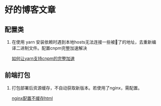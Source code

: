 # 好的博客文章

## 配置类

1. 在使用 yarn 安装依赖时遇到本地hosts无法连接一些被🧱了的地址，去重新编译二进制文件。配置cnpm完整加速解决

   [如何让yarn支持cnpm的完整加速](https://www.cnblogs.com/Chary/p/13862863.html)


## 前端打包

1. 打包部署后资源缓存，不自动获取新版本。若使用了nginx，需配置。

   [nginx配置不缓存html](https://www.cnblogs.com/cntzyw/p/14301725.html)
